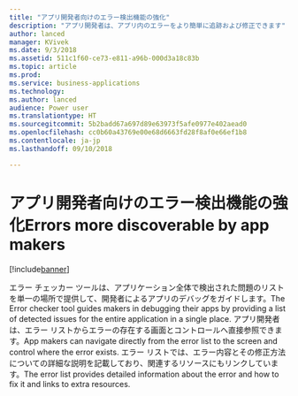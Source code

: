 ```yaml
---
title: "アプリ開発者向けのエラー検出機能の強化"
description: "アプリ開発者は、アプリ内のエラーをより簡単に追跡および修正できます"
author: lanced
manager: KVivek
ms.date: 9/3/2018
ms.assetid: 511c1f60-ce73-e811-a96b-000d3a18c83b
ms.topic: article
ms.prod: 
ms.service: business-applications
ms.technology: 
ms.author: lanced
audience: Power user
ms.translationtype: HT
ms.sourcegitcommit: 5b2badd67a697d89e63973f5afe0977e402aead0
ms.openlocfilehash: cc0b60a43769e00e68d6663fd28f8af0e66ef1b8
ms.contentlocale: ja-jp
ms.lasthandoff: 09/10/2018

---
```

# <a name="errors-more-discoverable-by-app-makers"></a><span data-ttu-id="d2138-103">アプリ開発者向けのエラー検出機能の強化</span><span class="sxs-lookup"><span data-stu-id="d2138-103">Errors more discoverable by app makers</span></span>


[!include[banner](../../includes/banner.md)]

<span data-ttu-id="d2138-104">エラー チェッカー ツールは、アプリケーション全体で検出された問題のリストを単一の場所で提供して、開発者によるアプリのデバッグをガイドします。</span><span class="sxs-lookup"><span data-stu-id="d2138-104">The Error checker tool guides makers in debugging their apps by providing a list of detected issues for the entire application in a single place.</span></span> <span data-ttu-id="d2138-105">アプリ開発者は、エラー リストからエラーの存在する画面とコントロールへ直接参照できます。</span><span class="sxs-lookup"><span data-stu-id="d2138-105">App makers can navigate directly from the error list to the screen and control where the error exists.</span></span> <span data-ttu-id="d2138-106">エラー リストでは、エラー内容とその修正方法についての詳細な説明を記載しており、関連するリソースにもリンクしています。</span><span class="sxs-lookup"><span data-stu-id="d2138-106">The error list provides detailed information about the error and how to fix it and links to extra resources.</span></span>

